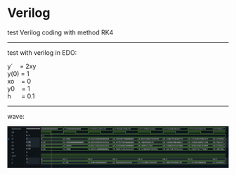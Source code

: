 # Verilog
test Verilog coding with method RK4 
_________
test with verilog in EDO:

y´&nbsp;&nbsp;&nbsp;&nbsp;=&nbsp;2xy <br>
y(0)&nbsp;=&nbsp;1   <br>
xo&nbsp;&nbsp;&nbsp;&nbsp;=&nbsp;0   <br>
y0&nbsp;&nbsp;&nbsp;&nbsp;=&nbsp;1<br>
h&nbsp;&nbsp;&nbsp;&nbsp;&nbsp;&nbsp;=&nbsp;0.1<br>
__________
wave:

<img src="https://github.com/gccosi/Verilog/blob/main/RK4.png" />
